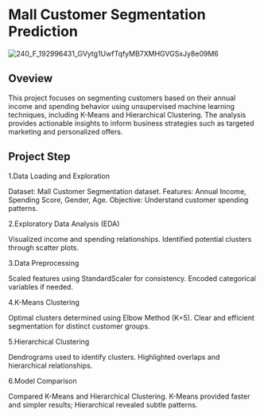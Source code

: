 # Mall Customer Segmentation Prediction
![240_F_192996431_GVytg1UwfTqfyMB7XMHGVGSxJy8e09M6](https://github.com/user-attachments/assets/0be87fce-e3dc-4fd9-b88b-28d0b9fdf7fb)

## Oveview
This project focuses on segmenting customers based on their annual income and spending behavior using unsupervised machine learning techniques, including K-Means and Hierarchical Clustering. The analysis provides actionable insights to inform business strategies such as targeted marketing and personalized offers.

## Project Step
1.Data Loading and Exploration

Dataset: Mall Customer Segmentation dataset.
Features: Annual Income, Spending Score, Gender, Age.
Objective: Understand customer spending patterns.

2.Exploratory Data Analysis (EDA)

Visualized income and spending relationships.
Identified potential clusters through scatter plots.

3.Data Preprocessing

Scaled features using StandardScaler for consistency.
Encoded categorical variables if needed.

4.K-Means Clustering

Optimal clusters determined using Elbow Method (K=5).
Clear and efficient segmentation for distinct customer groups.

5.Hierarchical Clustering

Dendrograms used to identify clusters.
Highlighted overlaps and hierarchical relationships.

6.Model Comparison

Compared K-Means and Hierarchical Clustering.
K-Means provided faster and simpler results; Hierarchical revealed subtle patterns.
